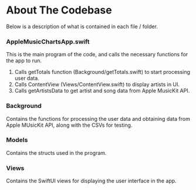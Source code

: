 # About The Codebase
Below is a description of what is contained in each file / folder.

### AppleMusicChartsApp.swift
This is the main program of the code, and calls the necessary functions for the app to run.
1. Calls getTotals function (Background/getTotals.swift) to start processing user data.
2. Calls ContentView (Views/ContentView.swift) to display artists in UI.
3. Calls getArtistsData to get artist and song data from Apple MusicKit API.

### Background
Contains the functions for processing the user data and obtaining data from Apple MUsicKit API, along with the CSVs for testing.

### Models
Contains the structs used in the program.

### Views
Contains the SwiftUI views for displaying the user interface in the app.
